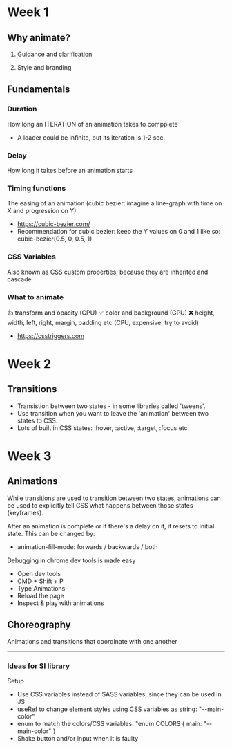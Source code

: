 # Week 1

## Why animate?

1. Guidance and clarification

2. Style and branding

## Fundamentals

### Duration

How long an ITERATION of an animation takes to compplete

- A loader could be infinite, but its iteration is 1-2 sec.

### Delay

How long it takes before an animation starts

### Timing functions

The easing of an animation (cubic bezier: imagine a line-graph with time on X and progression on Y)

- https://cubic-bezier.com/
- Recommendation for cubic bezier: keep the Y values on 0 and 1 like so: cubic-bezier(0.5, 0, 0.5, 1)

### CSS Variables

Also known as CSS custom properties, because they are inherited and cascade

### What to animate

👍 transform and opacity (GPU)
✅ color and background (GPU)
❌ height, width, left, right, margin, padding etc (CPU, expensive, try to avoid)

- https://csstriggers.com

# Week 2

## Transitions

- Transistion between two states - in some libraries called 'tweens'.
- Use transition when you want to leave the 'animation' between two states to CSS.
- Lots of built in CSS states: :hover, :active, :target, :focus etc

# Week 3

## Animations

While transitions are used to transition between two states, animations can be used to explicitly tell CSS what happens between those states (keyframes).

After an animation is complete or if there's a delay on it, it resets to initial state. This can be changed by:

- animation-fill-mode: forwards / backwards / both

Debugging in chrome dev tools is made easy

- Open dev tools
- CMD + Shift + P
- Type Animations
- Reload the page
- Inspect & play with animations

## Choreography

Animations and transitions that coordinate with one another

---

### Ideas for Sl library

Setup

- Use CSS variables instead of SASS variables, since they can be used in JS
- useRef to change element styles using CSS variables as string: "--main-color"
- enum to match the colors/CSS variables: "enum COLORS { main: "--main-color" }
- Shake button and/or input when it is faulty
